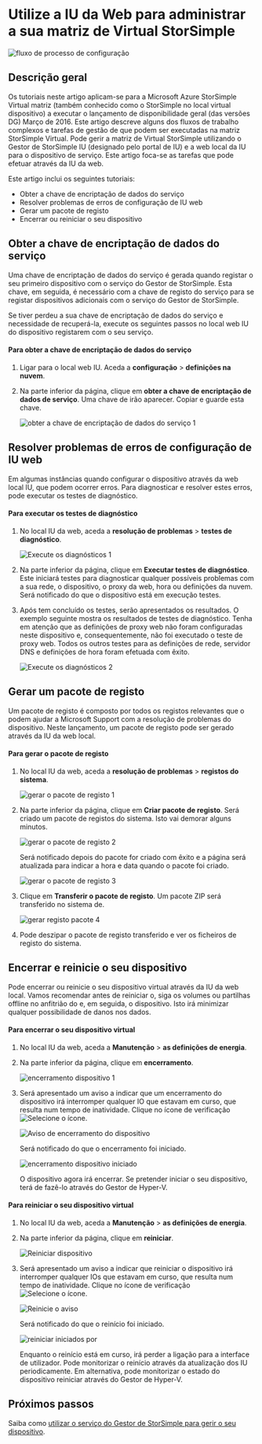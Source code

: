 <properties 
   pageTitle="Web matriz Virtual StorSimple administração IU | Microsoft Azure"
   description="Descreve como efetuar tarefas de administração do dispositivo básicos através da web matriz Virtual StorSimple IU."
   services="storsimple"
   documentationCenter="NA"
   authors="alkohli"
   manager="carmonm"
   editor="" />
<tags 
   ms.service="storsimple"
   ms.devlang="NA"
   ms.topic="article"
   ms.tgt_pltfrm="NA"
   ms.workload="TBD"
   ms.date="04/07/2016"
   ms.author="alkohli" />

# <a name="use-the-web-ui-to-administer-your-storsimple-virtual-array"></a>Utilize a IU da Web para administrar a sua matriz de Virtual StorSimple

![fluxo de processo de configuração](./media/storsimple-ova-web-ui-admin/manage4.png)

## <a name="overview"></a>Descrição geral

Os tutoriais neste artigo aplicam-se para a Microsoft Azure StorSimple Virtual matriz (também conhecido como o StorSimple no local virtual dispositivo) a executar o lançamento de disponibilidade geral (das versões DG) Março de 2016. Este artigo descreve alguns dos fluxos de trabalho complexos e tarefas de gestão de que podem ser executadas na matriz StorSimple Virtual. Pode gerir a matriz de Virtual StorSimple utilizando o Gestor de StorSimple IU (designado pelo portal de IU) e a web local da IU para o dispositivo de serviço. Este artigo foca-se as tarefas que pode efetuar através da IU da web.

Este artigo inclui os seguintes tutoriais:

- Obter a chave de encriptação de dados do serviço
- Resolver problemas de erros de configuração de IU web
- Gerar um pacote de registo
- Encerrar ou reiniciar o seu dispositivo

## <a name="get-the-service-data-encryption-key"></a>Obter a chave de encriptação de dados do serviço

Uma chave de encriptação de dados do serviço é gerada quando registar o seu primeiro dispositivo com o serviço do Gestor de StorSimple. Esta chave, em seguida, é necessário com a chave de registo do serviço para se registar dispositivos adicionais com o serviço do Gestor de StorSimple.

Se tiver perdeu a sua chave de encriptação de dados do serviço e necessidade de recuperá-la, execute os seguintes passos no local web IU do dispositivo registarem com o seu serviço.

#### <a name="to-get-the-service-data-encryption-key"></a>Para obter a chave de encriptação de dados do serviço

1. Ligar para o local web IU. Aceda a **configuração** > **definições na nuvem**.
  

2. Na parte inferior da página, clique em **obter a chave de encriptação de dados de serviço**. Uma chave de irão aparecer. Copiar e guarde esta chave.
    
    ![obter a chave de encriptação de dados do serviço 1](./media/storsimple-ova-web-ui-admin/image27.png)
   


## <a name="troubleshoot-web-ui-setup-errors"></a>Resolver problemas de erros de configuração de IU web

Em algumas instâncias quando configurar o dispositivo através da web local IU, que podem ocorrer erros. Para diagnosticar e resolver estes erros, pode executar os testes de diagnóstico.

#### <a name="to-run-the-diagnostic-tests"></a>Para executar os testes de diagnóstico

1. No local IU da web, aceda a **resolução de problemas** > **testes de diagnóstico**.

    ![Execute os diagnósticos 1](./media/storsimple-ova-web-ui-admin/image29.png)

2. Na parte inferior da página, clique em **Executar testes de diagnóstico**. Este iniciará testes para diagnosticar qualquer possíveis problemas com a sua rede, o dispositivo, o proxy da web, hora ou definições da nuvem. Será notificado do que o dispositivo está em execução testes.

3. Após tem concluído os testes, serão apresentados os resultados. O exemplo seguinte mostra os resultados de testes de diagnóstico. Tenha em atenção que as definições de proxy web não foram configuradas neste dispositivo e, consequentemente, não foi executado o teste de proxy web. Todos os outros testes para as definições de rede, servidor DNS e definições de hora foram efetuada com êxito.

    ![Execute os diagnósticos 2](./media/storsimple-ova-web-ui-admin/image30.png)

## <a name="generate-a-log-package"></a>Gerar um pacote de registo

Um pacote de registo é composto por todos os registos relevantes que o podem ajudar a Microsoft Support com a resolução de problemas do dispositivo. Neste lançamento, um pacote de registo pode ser gerado através da IU da web local.

#### <a name="to-generate-the-log-package"></a>Para gerar o pacote de registo

1. No local IU da web, aceda a **resolução de problemas** > **registos do sistema**.

    ![gerar o pacote de registo 1](./media/storsimple-ova-web-ui-admin/image31.png)

2. Na parte inferior da página, clique em **Criar pacote de registo**. Será criado um pacote de registos do sistema. Isto vai demorar alguns minutos.

    ![gerar o pacote de registo 2](./media/storsimple-ova-web-ui-admin/image32.png)

    Será notificado depois do pacote for criado com êxito e a página será atualizada para indicar a hora e data quando o pacote foi criado.

    ![gerar o pacote de registo 3](./media/storsimple-ova-web-ui-admin/image33.png)

3. Clique em **Transferir o pacote de registo**. Um pacote ZIP será transferido no sistema de.

    ![gerar registo pacote 4](./media/storsimple-ova-web-ui-admin/image34.png)

4. Pode deszipar o pacote de registo transferido e ver os ficheiros de registo do sistema.

## <a name="shut-down-and-restart-your-device"></a>Encerrar e reinicie o seu dispositivo

Pode encerrar ou reinicie o seu dispositivo virtual através da IU da web local. Vamos recomendar antes de reiniciar o, siga os volumes ou partilhas offline no anfitrião do e, em seguida, o dispositivo. Isto irá minimizar qualquer possibilidade de danos nos dados. 

#### <a name="to-shut-down-your-virtual-device"></a>Para encerrar o seu dispositivo virtual

1. No local IU da web, aceda a **Manutenção** > **as definições de energia**.

2. Na parte inferior da página, clique em **encerramento**.

    ![encerramento dispositivo 1](./media/storsimple-ova-web-ui-admin/image36.png)

3. Será apresentado um aviso a indicar que um encerramento do dispositivo irá interromper qualquer IO que estavam em curso, que resulta num tempo de inatividade. Clique no ícone de verificação ![Selecione o ícone](./media/storsimple-ova-web-ui-admin/image3.png).

    ![Aviso de encerramento do dispositivo](./media/storsimple-ova-web-ui-admin/image37.png)

    Será notificado do que o encerramento foi iniciado.

    ![encerramento dispositivo iniciado](./media/storsimple-ova-web-ui-admin/image38.png)

    O dispositivo agora irá encerrar. Se pretender iniciar o seu dispositivo, terá de fazê-lo através do Gestor de Hyper-V.

#### <a name="to-restart-your-virtual-device"></a>Para reiniciar o seu dispositivo virtual

1. No local IU da web, aceda a **Manutenção** > **as definições de energia**.

2. Na parte inferior da página, clique em **reiniciar**.

    ![Reiniciar dispositivo](./media/storsimple-ova-web-ui-admin/image36.png)

3. Será apresentado um aviso a indicar que reiniciar o dispositivo irá interromper qualquer IOs que estavam em curso, que resulta num tempo de inatividade. Clique no ícone de verificação ![Selecione o ícone](./media/storsimple-ova-web-ui-admin/image3.png).

    ![Reinicie o aviso](./media/storsimple-ova-web-ui-admin/image37.png)

    Será notificado do que o reinício foi iniciado.

    ![reiniciar iniciados por](./media/storsimple-ova-web-ui-admin/image39.png)

    Enquanto o reinício está em curso, irá perder a ligação para a interface de utilizador. Pode monitorizar o reinício através da atualização dos IU periodicamente. Em alternativa, pode monitorizar o estado do dispositivo reiniciar através do Gestor de Hyper-V.

## <a name="next-steps"></a>Próximos passos

Saiba como [utilizar o serviço do Gestor de StorSimple para gerir o seu dispositivo](storsimple-manager-service-administration.md).
